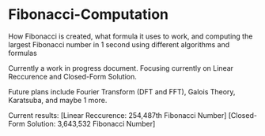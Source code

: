 # Fibonacci-Computation
How Fibonacci is created, what formula it uses to work, and computing the largest Fibonacci number in 1 second using different algorithms and formulas

Currently a work in progress document. Focusing currently on Linear Reccurence and Closed-Form Solution.

Future plans include Fourier Transform (DFT and FFT), Galois Theory, Karatsuba, and maybe 1 more.

Current results: [Linear Reccurence: 254,487th Fibonacci Number] [Closed-Form Solution: 3,643,532 Fibonacci Number]
